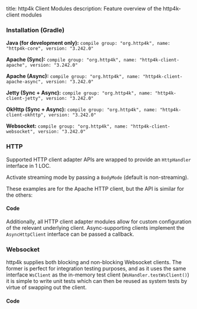 title: http4k Client Modules
description: Feature overview of the http4k-client modules

### Installation (Gradle)
**Java (for development only):** ```compile group: "org.http4k", name: "http4k-core", version: "3.242.0"```

**Apache (Sync):** ```compile group: "org.http4k", name: "http4k-client-apache", version: "3.242.0"```

**Apache (Async):** ```compile group: "org.http4k", name: "http4k-client-apache-async", version: "3.242.0"```

**Jetty (Sync + Async):** ```compile group: "org.http4k", name: "http4k-client-jetty", version: "3.242.0"```

**OkHttp (Sync + Async):** ```compile group: "org.http4k", name: "http4k-client-okhttp", version: "3.242.0"```

**Websocket:** ```compile group: "org.http4k", name: "http4k-client-websocket", version: "3.242.0"```

### HTTP
Supported HTTP client adapter APIs are wrapped to provide an `HttpHandler` interface in 1 LOC.

Activate streaming mode by passing a `BodyMode` (default is non-streaming).

These examples are for the Apache HTTP client, but the API is similar for the others:

#### Code [<img class="octocat"/>](https://github.com/http4k/http4k/blob/master/src/docs/guide/modules/clients/example_http.kt)
<script src="https://gist-it.appspot.com/https://github.com/http4k/http4k/blob/master/src/docs/guide/modules/clients/example_http.kt"></script>

Additionally, all HTTP client adapter modules allow for custom configuration of the relevant underlying client. Async-supporting clients implement the `AsyncHttpClient` interface can be passed a callback.

### Websocket
http4k supplies both blocking and non-blocking Websocket clients. The former is perfect for integration testing purposes, and as it uses the same interface `WsClient` as the in-memory test client (`WsHandler.testWsClient()`) it is simple to write unit tests which can then be reused as system tests by virtue of swapping out the client.

#### Code [<img class="octocat"/>](https://github.com/http4k/http4k/blob/master/src/docs/guide/modules/clients/example_websocket.kt)
<script src="https://gist-it.appspot.com/https://github.com/http4k/http4k/blob/master/src/docs/guide/modules/clients/example_websocket.kt"></script>

